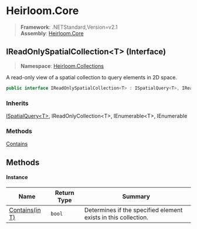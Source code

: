 # Heirloom.Core

> **Framework**: .NETStandard,Version=v2.1  
> **Assembly**: [Heirloom.Core][0]

## IReadOnlySpatialCollection\<T> (Interface)

> **Namespace**: [Heirloom.Collections][0]

A read-only view of a spatial collection to query elements in 2D space.

```cs
public interface IReadOnlySpatialCollection<T> : ISpatialQuery<T>, IReadOnlyCollection<T>, IEnumerable<T>, IEnumerable
```

### Inherits

[ISpatialQuery\<T>][1], IReadOnlyCollection\<T>, IEnumerable\<T>, IEnumerable

### Methods

[Contains][2]

## Methods

#### Instance

| Name                | Return Type | Summary                                                        |
|---------------------|-------------|----------------------------------------------------------------|
| [Contains(in T)][2] | `bool`      | Determines if the specified element exists in this collection. |

[0]: ../../Heirloom.Core.md
[1]: ISpatialQuery[T].md
[2]: IReadOnlySpatialCollection[T]/Contains.md
